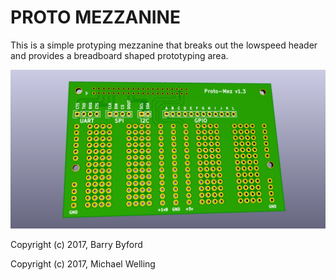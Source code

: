 PROTO MEZZANINE
===============================================

This is a simple protyping mezzanine that breaks out the lowspeed header and provides a breadboard shaped prototyping area.

![alt tag](proto-mezzanine.png)

Copyright (c) 2017, Barry Byford

Copyright (c) 2017, Michael Welling
